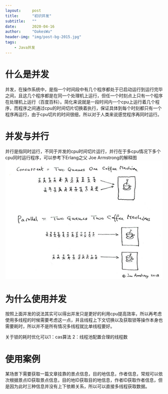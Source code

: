 ```yaml
---
layout:     post
title:      "初识并发"
subtitle:   ""
date:       2020-04-16
author:     "OakesWu"
header-img: "img/post-bg-2015.jpg"
tags:
    - Java并发
---
```


# 什么是并发
并发，在操作系统中，是指一个时间段中有几个程序都处于已启动运行到运行完毕之间，且这几个程序都是在同一个处理机上运行，但任一个时刻点上只有一个程序在处理机上运行（百度百科）。简化来说就是一段时间内一个cpu上运行着几个程序，而程序之间通过cpu的时间切片切换着执行，保证具体到每个时刻都只有一个程序再运行，由于cpu切片的时间很细，所以对于人类来说感觉程序再同时运行。

# 并发与并行
并行是指同时运行，不同于并发的cpu时间切片运行，并行在于多cpu情况下多个cpu同时运行程序，可以参考下Erlang之父 Joe Armstrong的解释图
![解释图](/img/doc/concurrency/JoeArmstrong.png)

# 为什么使用并发 
按照上面并发的说法其实可以得出并发只是更好的利用cpu提高效率，所以再考虑使用多线程的时候需要考虑这一点，并且线程上下文切换以及获取锁等操作本身也需要耗时，所以并不是所有情况多线程就比单线程要好。

关于锁的耗时优化可以1：cas算法 2：线程池配置合理的线程数

# 使用案例
某场景下需要获取一篇文章挂靠的景点信息，目的地信息，作者信息，常规可以依次根据景点ID获取景点信息，目的地ID获取目的地信息，作者ID获取作者信息，但是因为此时三种信息并没有上下依赖关系，所以可以直接多线程获取数据。


